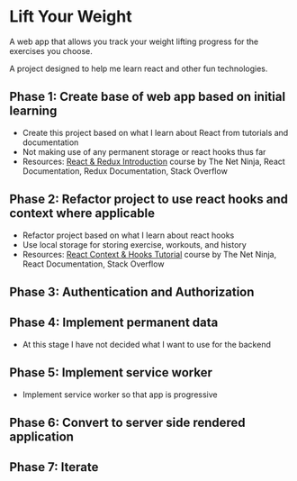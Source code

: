 # Lift Your Weight

A web app that allows you track your weight lifting progress for the exercises you choose.

A project designed to help me learn react and other fun technologies.

## Phase 1: Create base of web app based on initial learning

- Create this project based on what I learn about React from tutorials and documentation
- Not making use of any permanent storage or react hooks thus far
- Resources: [React & Redux Introduction](https://www.youtube.com/watch?v=OxIDLw0M-m0&list=PL4cUxeGkcC9ij8CfkAY2RAGb-tmkNwQHG) course by The Net Ninja, React Documentation, Redux Documentation, Stack Overflow

## Phase 2: Refactor project to use react hooks and context where applicable

- Refactor project based on what I learn about react hooks
- Use local storage for storing exercise, workouts, and history
- Resources: [React Context & Hooks Tutorial](https://www.youtube.com/watch?v=6RhOzQciVwI&list=PL4cUxeGkcC9hNokByJilPg5g9m2APUePI&index=1) course by The Net Ninja, React Documentation, Stack Overflow

## Phase 3: Authentication and Authorization

## Phase 4: Implement permanent data

- At this stage I have not decided what I want to use for the backend

## Phase 5: Implement service worker

- Implement service worker so that app is progressive

## Phase 6: Convert to server side rendered application

## Phase 7: Iterate
